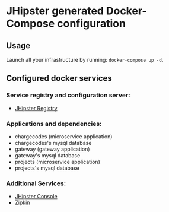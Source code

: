 # JHipster generated Docker-Compose configuration

## Usage

Launch all your infrastructure by running: `docker-compose up -d`.

## Configured docker services

### Service registry and configuration server:
- [JHipster Registry](http://localhost:8761)

### Applications and dependencies:
- chargecodes (microservice application)
- chargecodes's mysql database
- gateway (gateway application)
- gateway's mysql database
- projects (microservice application)
- projects's mysql database

### Additional Services:

- [JHipster Console](http://localhost:5601)
- [Zipkin](http://localhost:9411)
